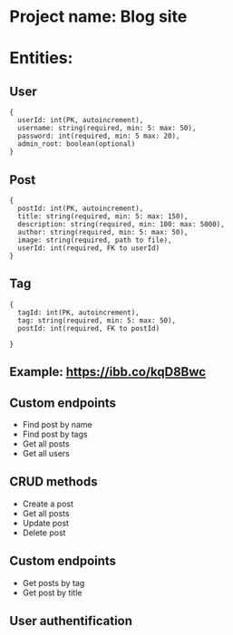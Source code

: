# Project name: Blog site

# Entities:

## User
```
{
  userId: int(PK, autoincrement),
  username: string(required, min: 5: max: 50),
  password: int(required, min: 5 max: 20),
  admin_root: boolean(optional)
}
```
## Post
```
{
  postId: int(PK, autoincrement),
  title: string(required, min: 5: max: 150),
  description: string(required, min: 100: max: 5000),
  author: string(required, min: 5: max: 50),
  image: string(required, path to file),
  userId: int(required, FK to userId)
}
```
## Tag
```
{
  tagId: int(PK, autoincrement),
  tag: string(required, min: 5: max: 50),
  postId: int(required, FK to postId)
  
}
```
## Example: https://ibb.co/kqD8Bwc

## Custom endpoints
+ Find post by name
+ Find post by tags
+ Get all posts
+ Get all users

## CRUD methods
+ Create a post
+ Get all posts
+ Update post
+ Delete post

## Custom endpoints
+ Get posts by tag
+ Get post by title

## User authentification

